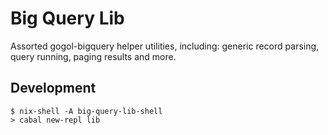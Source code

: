 # Big Query Lib

Assorted gogol-bigquery helper utilities, including: generic record parsing, query running, paging results and more.

## Development

```
$ nix-shell -A big-query-lib-shell
> cabal new-repl lib
```
